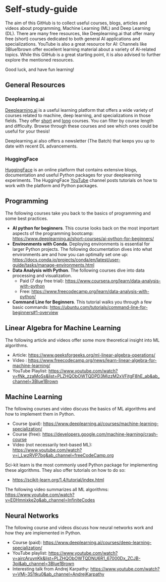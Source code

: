 # Self-study-guide
The aim of this GitHub is to collect useful courses, blogs, articles and videos about programming, Machine Learning (ML) and Deep Learning (DL). There are many free resources, like Deeplearning.ai that offer many free (short) courses dedicated to both general AI applications and specializations. YouTube is also a great resource for AI: Channels like 3Blue1brown offer excellent learning material about a variety of AI-related topics. While this GitHub is a great starting point, it is also advised to further explore the mentioned resources.

Good luck, and have fun learning!

## General Resources
### Deeplearning.ai
[Deeplearning.ai](https://www.deeplearning.ai/) is a useful learning platform that offers a wide variety of courses related to machine, deep learning, and specializations in those fields.
They offer [short](https://www.deeplearning.ai/courses/?courses_date_desc%5BrefinementList%5D%5Bcourse_type%5D%5B0%5D=Short%20Courses) and [long](https://www.deeplearning.ai/courses/?courses_date_desc%5BrefinementList%5D%5Bcourse_type%5D%5B0%5D=Courses) courses. You can filter by course length and difficulty. Browse through these courses and see which ones could be useful for your thesis!

Deeplearning.ai also offers a newsletter (The Batch) that keeps you up to date with recent DL advancements.

### HuggingFace
[HuggingFace](https://huggingface.co/) is an online platform that contains extensive blogs, documentation and useful Python packages for your deeplearning experiments. The HuggingFace [YouTube](https://www.youtube.com/@HuggingFace) channel posts tutorials on how to work with the platform and Python packages.

## Programming
The following courses take you back to the basics of programming and some best practices.
-	**AI python for beginners**. This course looks back on the most important aspects of the programming bootcamp: https://www.deeplearning.ai/short-courses/ai-python-for-beginners/ 
-	**Environments with Conda**. Deploying environments is essential for larger Python projects. The following documentation dives into what environments are and how you can optimally set one up: https://docs.conda.io/projects/conda/en/latest/user-guide/tasks/manage-environments.html
-	**Data Analysis with Python**. The following courses dive into data processing and visualization.
    - Paid (7 day free trial): https://www.coursera.org/learn/data-analysis-with-python
    - Free: https://www.freecodecamp.org/learn/data-analysis-with-python/
-    **Command Line for Beginners**. This tutorial walks you through a few basic commands: https://ubuntu.com/tutorials/command-line-for-beginners#1-overview
  
## Linear Algebra for Machine Learning
The following article and videos offer some more theoretical insight into ML algorithms.
- Article: https://www.geeksforgeeks.org/ml-linear-algebra-operations/ 
- Video : https://www.freecodecamp.org/news/learn-linear-algebra-for-machine-learning/ 
- YouTube Playlist: https://www.youtube.com/watch?v=fNk_zzaMoSs&list=PLZHQObOWTQDPD3MizzM2xVFitgF8hE_ab&ab_channel=3Blue1Brown
  
## Machine Learning
The following courses and video discuss the basics of ML algorithms and how to implement them in Python.
-	Course (paid): https://www.deeplearning.ai/courses/machine-learning-specialization/
-	Course (free): https://developers.google.com/machine-learning/crash-course
-	Video (not necessarily text-based ML): https://www.youtube.com/watch?v=i_LwzRVP7bg&ab_channel=freeCodeCamp.org
  
Sci-kit learn is the most commonly used Python package for implementing these algorithms. They also offer tutorials on how to do so:
-    https://scikit-learn.org/1.4/tutorial/index.html

The following video summarizes all ML algorithms: https://www.youtube.com/watch?v=E0Hmnixke2g&ab_channel=InfiniteCodes

## Neural Networks
The following course and videos discuss how neural networks work and how they are implemented in Python.
-	Course (paid): https://www.deeplearning.ai/courses/deep-learning-specialization/ 
-	YouTube playlist: https://www.youtube.com/watch?v=aircAruvnKk&list=PLZHQObOWTQDNU6R1_67000Dx_ZCJB-3pi&ab_channel=3Blue1Brown 
-	Interesting talk from Andrej Karpathy: https://www.youtube.com/watch?v=VMj-3S1tku0&ab_channel=AndrejKarpathy 

